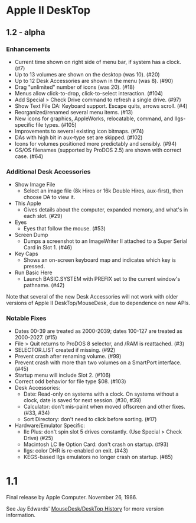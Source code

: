 # Apple II DeskTop

## 1.2 - alpha

### Enhancements

* Current time shown on right side of menu bar, if system has a clock. (#7)
* Up to 13 volumes are shown on the desktop (was 10). (#20)
* Up to 12 Desk Accessories are shown in the menu (was 8). (#90)
* Drag "unlimited" number of icons (was 20). (#18)
* Menus allow click-to-drop, click-to-select interaction. (#104)
* Add Special > Check Drive command to refresh a single drive. (#97)
* Show Text File DA: Keyboard support. Escape quits, arrows scroll. (#4)
* Reorganized/renamed several menu items. (#13)
* New icons for graphics, AppleWorks, relocatable, command, and IIgs-specific file types. (#105)
* Improvements to several existing icon bitmaps. (#74)
* DAs with high bit in aux-type set are skipped. (#102)
* Icons for volumes positioned more predictably and sensibly. (#94)
* GS/OS filenames (supported by ProDOS 2.5) are shown with correct case. (#64)

### Additional Desk Accessories

* Show Image File
  * Select an image file (8k Hires or 16k Double Hires, aux-first), then choose DA to view it.
* This Apple
  * Gives details about the computer, expanded memory, and what's in each slot. (#29)
* Eyes
  * Eyes that follow the mouse. (#53)
* Screen Dump
  * Dumps a screenshot to an ImageWriter II attached to a Super Serial Card in Slot 1. (#46)
* Key Caps
  * Shows an on-screen keyboard map and indicates which key is pressed.
* Run Basic Here
  * Launch BASIC.SYSTEM with PREFIX set to the current window's pathname. (#42)

Note that several of the new Desk Accessories will not work with older versions
of Apple II DeskTop/MouseDesk, due to dependence on new APIs.

### Notable Fixes

* Dates 00-39 are treated as 2000-2039; dates 100-127 are treated as 2000-2027. (#15)
* File > Quit returns to ProDOS 8 selector, and /RAM is reattached. (#3)
* SELECTOR.LIST created if missing. (#92)
* Prevent crash after renaming volume. (#99)
* Prevent crash with more than two volumes on a SmartPort interface. (#45)
* Startup menu will include Slot 2. (#106)
* Correct odd behavior for file type $08. (#103)
* Desk Accessories:
  * Date: Read-only on systems with a clock. On systems without a clock, date is saved for next session. (#30, #39)
  * Calculator: don't mis-paint when moved offscreen and other fixes. (#33, #34)
  * Sort Directory: don't need to click before sorting. (#17)
* Hardware/Emulator Specific:
  * IIc Plus: don't spin slot 5 drives constantly. (Use Special > Check Drive) (#25)
  * Macintosh LC IIe Option Card: don't crash on startup. (#93)
  * IIgs: color DHR is re-enabled on exit. (#43)
  * KEGS-based IIgs emulators no longer crash on startup. (#85)

# 1.1

Final release by Apple Computer. November 26, 1986.

See Jay Edwards' [MouseDesk/DeskTop History](https://mirrors.apple2.org.za/ground.icaen.uiowa.edu/MiscInfo/Misc/mousedesk.info)
for more version information.
